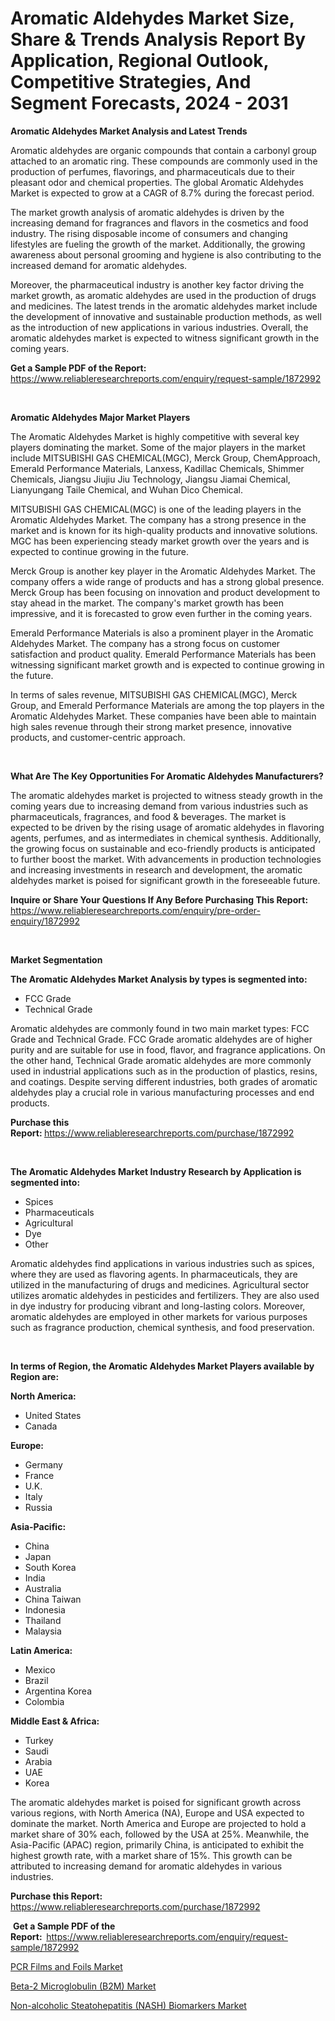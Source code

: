 <p><h1>Aromatic Aldehydes Market Size, Share & Trends Analysis Report By Application, Regional Outlook, Competitive Strategies, And Segment Forecasts, 2024 - 2031</h1></p><p><strong>Aromatic Aldehydes Market Analysis and Latest Trends</strong></p>
<p><p>Aromatic aldehydes are organic compounds that contain a carbonyl group attached to an aromatic ring. These compounds are commonly used in the production of perfumes, flavorings, and pharmaceuticals due to their pleasant odor and chemical properties. The global Aromatic Aldehydes Market is expected to grow at a CAGR of 8.7% during the forecast period.</p><p>The market growth analysis of aromatic aldehydes is driven by the increasing demand for fragrances and flavors in the cosmetics and food industry. The rising disposable income of consumers and changing lifestyles are fueling the growth of the market. Additionally, the growing awareness about personal grooming and hygiene is also contributing to the increased demand for aromatic aldehydes.</p><p>Moreover, the pharmaceutical industry is another key factor driving the market growth, as aromatic aldehydes are used in the production of drugs and medicines. The latest trends in the aromatic aldehydes market include the development of innovative and sustainable production methods, as well as the introduction of new applications in various industries. Overall, the aromatic aldehydes market is expected to witness significant growth in the coming years.</p></p>
<p><strong>Get a Sample PDF of the Report:&nbsp;</strong> <a href="https://www.reliableresearchreports.com/enquiry/request-sample/1872992">https://www.reliableresearchreports.com/enquiry/request-sample/1872992</a></p>
<p>&nbsp;</p>
<p><strong>Aromatic Aldehydes Major Market Players</strong></p>
<p><p>The Aromatic Aldehydes Market is highly competitive with several key players dominating the market. Some of the major players in the market include MITSUBISHI GAS CHEMICAL(MGC), Merck Group, ChemApproach, Emerald Performance Materials, Lanxess, Kadillac Chemicals, Shimmer Chemicals, Jiangsu Jiujiu Jiu Technology, Jiangsu Jiamai Chemical, Lianyungang Taile Chemical, and Wuhan Dico Chemical.</p><p>MITSUBISHI GAS CHEMICAL(MGC) is one of the leading players in the Aromatic Aldehydes Market. The company has a strong presence in the market and is known for its high-quality products and innovative solutions. MGC has been experiencing steady market growth over the years and is expected to continue growing in the future.</p><p>Merck Group is another key player in the Aromatic Aldehydes Market. The company offers a wide range of products and has a strong global presence. Merck Group has been focusing on innovation and product development to stay ahead in the market. The company's market growth has been impressive, and it is forecasted to grow even further in the coming years.</p><p>Emerald Performance Materials is also a prominent player in the Aromatic Aldehydes Market. The company has a strong focus on customer satisfaction and product quality. Emerald Performance Materials has been witnessing significant market growth and is expected to continue growing in the future.</p><p>In terms of sales revenue, MITSUBISHI GAS CHEMICAL(MGC), Merck Group, and Emerald Performance Materials are among the top players in the Aromatic Aldehydes Market. These companies have been able to maintain high sales revenue through their strong market presence, innovative products, and customer-centric approach.</p></p>
<p>&nbsp;</p>
<p><strong>What Are The Key Opportunities For Aromatic Aldehydes Manufacturers?</strong></p>
<p><p>The aromatic aldehydes market is projected to witness steady growth in the coming years due to increasing demand from various industries such as pharmaceuticals, fragrances, and food & beverages. The market is expected to be driven by the rising usage of aromatic aldehydes in flavoring agents, perfumes, and as intermediates in chemical synthesis. Additionally, the growing focus on sustainable and eco-friendly products is anticipated to further boost the market. With advancements in production technologies and increasing investments in research and development, the aromatic aldehydes market is poised for significant growth in the foreseeable future.</p></p>
<p><strong>Inquire or Share Your Questions If Any Before Purchasing This Report:</strong> <a href="https://www.reliableresearchreports.com/enquiry/pre-order-enquiry/1872992">https://www.reliableresearchreports.com/enquiry/pre-order-enquiry/1872992</a></p>
<p>&nbsp;</p>
<p><strong>Market Segmentation</strong></p>
<p><strong>The Aromatic Aldehydes Market Analysis by types is segmented into:</strong></p>
<p><ul><li>FCC Grade</li><li>Technical Grade</li></ul></p>
<p><p>Aromatic aldehydes are commonly found in two main market types: FCC Grade and Technical Grade. FCC Grade aromatic aldehydes are of higher purity and are suitable for use in food, flavor, and fragrance applications. On the other hand, Technical Grade aromatic aldehydes are more commonly used in industrial applications such as in the production of plastics, resins, and coatings. Despite serving different industries, both grades of aromatic aldehydes play a crucial role in various manufacturing processes and end products.</p></p>
<p><strong>Purchase this Report:&nbsp;</strong><a href="https://www.reliableresearchreports.com/purchase/1872992">https://www.reliableresearchreports.com/purchase/1872992</a></p>
<p>&nbsp;</p>
<p><strong>The Aromatic Aldehydes Market Industry Research by Application is segmented into:</strong></p>
<p><ul><li>Spices</li><li>Pharmaceuticals</li><li>Agricultural</li><li>Dye</li><li>Other</li></ul></p>
<p><p>Aromatic aldehydes find applications in various industries such as spices, where they are used as flavoring agents. In pharmaceuticals, they are utilized in the manufacturing of drugs and medicines. Agricultural sector utilizes aromatic aldehydes in pesticides and fertilizers. They are also used in dye industry for producing vibrant and long-lasting colors. Moreover, aromatic aldehydes are employed in other markets for various purposes such as fragrance production, chemical synthesis, and food preservation.</p></p>
<p>&nbsp;</p>
<p><strong>In terms of Region, the Aromatic Aldehydes Market Players available by Region are:</strong></p>
<p>
    <p> <strong> North America: </strong>
        <ul>
            <li>United States</li>
            <li>Canada</li>
        </ul>
        </p> 
    <p> <strong> Europe: </strong>
        <ul>
            <li>Germany</li>
            <li>France</li>
            <li>U.K.</li>
            <li>Italy</li>
            <li>Russia</li>
        </ul>
        </p> 
    <p> <strong> Asia-Pacific: </strong>
        <ul>
            <li>China</li>
            <li>Japan</li>
            <li>South Korea</li>
            <li>India</li>
            <li>Australia</li>
            <li>China Taiwan</li>
            <li>Indonesia</li>
            <li>Thailand</li>
            <li>Malaysia</li>
        </ul>
        </p> 
    <p> <strong> Latin America: </strong>
        <ul>
            <li>Mexico</li>
            <li>Brazil</li>
            <li>Argentina Korea</li>
            <li>Colombia</li>
        </ul>
        </p> 
    <p> <strong> Middle East & Africa: </strong>
        <ul>
            <li>Turkey</li>
            <li>Saudi</li>
            <li>Arabia</li>
            <li>UAE</li>
            <li>Korea</li>
        </ul>
    </p>
    </p>
<p><p>The aromatic aldehydes market is poised for significant growth across various regions, with North America (NA), Europe and USA expected to dominate the market. North America and Europe are projected to hold a market share of 30% each, followed by the USA at 25%. Meanwhile, the Asia-Pacific (APAC) region, primarily China, is anticipated to exhibit the highest growth rate, with a market share of 15%. This growth can be attributed to increasing demand for aromatic aldehydes in various industries.</p></p>
<p><strong>Purchase this Report: </strong><a href="https://www.reliableresearchreports.com/purchase/1872992">https://www.reliableresearchreports.com/purchase/1872992</a></p>
<p>&nbsp;<strong>Get a Sample PDF of the Report:&nbsp;&nbsp;</strong><a href="https://www.reliableresearchreports.com/enquiry/request-sample/1872992">https://www.reliableresearchreports.com/enquiry/request-sample/1872992</a></p>
<p><strong></strong></p>
<p><p><a href="https://view.publitas.com/reportprime-1/pcr-films-and-foils-market-research-report-provides-thorough-industry-overview-which-offers-an-in-depth-analysis-of-product-trends-and-new-market-divisions/">PCR Films and Foils Market</a></p><p><a href="https://view.publitas.com/reportprime-1/beta-2-microglobulin-b2m-market-challenges-opportunities-and-growth-drivers-and-major-market-players-forecasted-for-period-from-2023-2030/">Beta-2 Microglobulin (B2M) Market</a></p><p><a href="https://view.publitas.com/reportprime-1/non-alcoholic-steatohepatitis-nash-biomarkers-market-research-report-reveals-the-latest-trends-and-opportunities-of-this-market-for-period-from-2023-2030/">Non-alcoholic Steatohepatitis (NASH) Biomarkers Market</a></p></p>